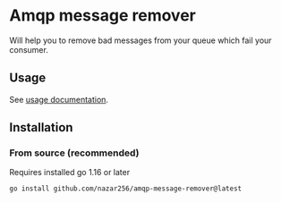 Amqp message remover
====================

Will help you to remove bad messages from your queue which fail your consumer.

Usage
-----

See [usage documentation](doc/amqp-message-remover.md).

Installation
------------

### From source (recommended)
Requires installed go 1.16 or later

```
go install github.com/nazar256/amqp-message-remover@latest
```
